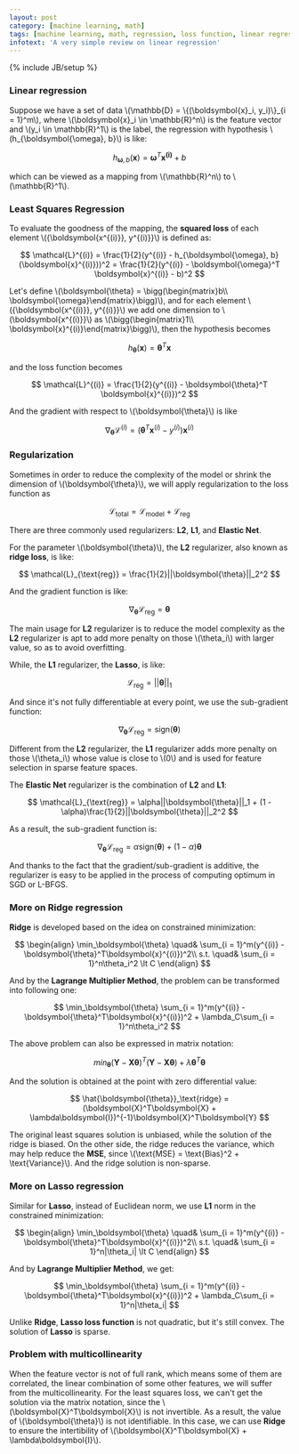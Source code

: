 ```yaml
---
layout: post
category: [machine learning, math]
tags: [machine learning, math, regression, loss function, linear regression, regularization]
infotext: 'A very simple review on linear regression'
---
```

{% include JB/setup %}

<script type="text/javascript" src="http://cdn.mathjax.org/mathjax/latest/MathJax.js?config=TeX-AMS-MML_HTMLorMML"></script>

### Linear regression

Suppose we have a set of data \\(\mathbb{D} = \\{(\boldsymbol{x}\_i, y_i)\\}\_{i = 1}^m\\), where 
\\(\boldsymbol{x}\_i \in \mathbb{R}^n\\) is the feature vector and \\(y_i \in \mathbb{R}^1\\) is the label, 
the regression with hypothesis \\(h_{\boldsymbol{\omega}, b}\\) is like:

$$
h_{\boldsymbol{\omega}, b}(\boldsymbol{x}) = \boldsymbol{\omega}^T \boldsymbol{x^{(i)}} + b
$$

which can be viewed as a mapping from \\(\mathbb{R}^n\\) to \\(\mathbb{R}^1\\).

### Least Squares Regression

To evaluate the goodness of the mapping, the __squared loss__ of each element 
\\(\{\boldsymbol{x^{(i)}}, y^{(i)}\}\\) is defined as:

$$
\mathcal{L}^{(i)} = \frac{1}{2}(y^{(i)} - h_{\boldsymbol{\omega}, b}(\boldsymbol{x}^{(i)}))^2 = \frac{1}{2}(y^{(i)} - \boldsymbol{\omega}^T \boldsymbol{x}^{(i)} - b)^2
$$

Let's define \\(\boldsymbol{\theta} = \bigg(\begin{matrix}b\\\\ \boldsymbol{\omega}\end{matrix}\bigg)\\), 
and for each element \\(\{\boldsymbol{x^{(i)}}, y^{(i)}\}\\) we add one dimension to 
\\(\boldsymbol{x^{(i)}}\\) as \\(\bigg(\begin{matrix}1\\\\ \boldsymbol{x}^{(i)}\end{matrix}\bigg)\\), 
then the hypothesis becomes 

$$
h_{\boldsymbol{\theta}}(\boldsymbol{x}) = \boldsymbol{\theta}^T \boldsymbol{x}
$$

and the loss function becomes

$$
\mathcal{L}^{(i)} = \frac{1}{2}(y^{(i)} - \boldsymbol{\theta}^T \boldsymbol{x}^{(i)})^2
$$

And the gradient with respect to \\(\boldsymbol{\theta}\\) is like

$$
\nabla_\boldsymbol{\theta}\mathcal{L}^{(i)} = (\boldsymbol{\theta}^T \boldsymbol{x}^{(i)} - y^{(i)})\boldsymbol{x}^{(i)}
$$

### Regularization

Sometimes in order to reduce the complexity of the model or shrink the dimension of \\(\boldsymbol{\theta}\\), 
we will apply regularization to the loss function as

$$
\mathcal{L}_{\text{total}} = \mathcal{L}_{\text{model}} + \mathcal{L}_{\text{reg}}
$$

There are three commonly used regularizers: __L2__, __L1__, and __Elastic Net__.

For the parameter \\(\boldsymbol{\theta}\\), the __L2__ regularizer, also known as __ridge loss__, is like:

$$
\mathcal{L}_{\text{reg}} = \frac{1}{2}||\boldsymbol{\theta}||_2^2
$$

And the gradient function is like:

$$
\nabla_\boldsymbol{\theta}\mathcal{L}_{\text{reg}} = \boldsymbol{\theta}
$$

The main usage for __L2__ regularizer is to reduce the model complexity as the __L2__ regularizer is 
apt to add more penalty on those \\(\theta_i\\) with larger value, so as to avoid overfitting.

While, the __L1__ regularizer, the __Lasso__, is like:

$$
\mathcal{L}_{\text{reg}} = ||\boldsymbol{\theta}||_1
$$

And since it's not fully differentiable at every point, we use the sub-gradient function:

$$
\nabla_\boldsymbol{\theta}\mathcal{L}_{\text{reg}} = \text{sign}(\boldsymbol{\theta})
$$

Different from the __L2__ regularizer, the __L1__ regularizer adds more penalty on those \\(\theta_i\\) 
whose value is close to \\(0\\) and is used for feature selection in sparse feature spaces.

The __Elastic Net__ regularizer is the combination of __L2__ and __L1__:

$$
\mathcal{L}_{\text{reg}} = \alpha||\boldsymbol{\theta}||_1 + (1 - \alpha)\frac{1}{2}||\boldsymbol{\theta}||_2^2
$$

As a result, the sub-gradient function is:

$$
\nabla_\boldsymbol{\theta}\mathcal{L}_{\text{reg}} = \alpha\text{sign}(\boldsymbol{\theta}) + (1 - \alpha)\boldsymbol{\theta}
$$

And thanks to the fact that the gradient/sub-gradient is additive, the regularizer is easy to be applied 
in the process of computing optimum in SGD or L-BFGS.

### More on Ridge regression

__Ridge__ is developed based on the idea on constrained minimization:

$$
\begin{align}
\min_\boldsymbol{\theta} \quad& \sum_{i = 1}^m(y^{(i)} - \boldsymbol{\theta}^T\boldsymbol{x}^{(i)})^2\\
s.t. \quad& \sum_{i = 1}^n\theta_i^2 \lt C
\end{align}
$$

And by the __Lagrange Multiplier Method__, the problem can be transformed into following one:

$$
\min_\boldsymbol{\theta} \sum_{i = 1}^m(y^{(i)} - \boldsymbol{\theta}^T\boldsymbol{x}^{(i)})^2 + \lambda_C\sum_{i = 1}^n\theta_i^2
$$

The above problem can also be expressed in matrix notation:

$$
min_\boldsymbol{\theta} (\boldsymbol{Y} - \boldsymbol{X}\boldsymbol{\theta})^T(\boldsymbol{Y} - \boldsymbol{X}\boldsymbol{\theta}) + \lambda\boldsymbol{\theta}^T\boldsymbol{\theta}
$$

And the solution is obtained at the point with zero differential value:

$$
\hat{\boldsymbol{\theta}}_\text{ridge} = (\boldsymbol{X}^T\boldsymbol{X} + \lambda\boldsymbol{I})^{-1}\boldsymbol{X}^T\boldsymbol{Y}
$$

The original least squares solution is unbiased, while the solution of the ridge is biased. On the 
other side, the ridge reduces the variance, which may help reduce the __MSE__, since 
\\(\text{MSE} = \text{Bias}^2 + \text{Variance}\\). And the ridge solution is non-sparse.

### More on Lasso regression

Similar for __Lasso__, instead of Euclidean norm, we use __L1__ norm in the constrained minimization:

$$
\begin{align}
\min_\boldsymbol{\theta} \quad& \sum_{i = 1}^m(y^{(i)} - \boldsymbol{\theta}^T\boldsymbol{x}^{(i)})^2\\
s.t. \quad& \sum_{i = 1}^n|\theta_i| \lt C
\end{align}
$$

And by __Lagrange Multiplier Method__, we get:

$$
\min_\boldsymbol{\theta} \sum_{i = 1}^m(y^{(i)} - \boldsymbol{\theta}^T\boldsymbol{x}^{(i)})^2 + \lambda_C\sum_{i = 1}^n|\theta_i|
$$

Unlike __Ridge__, __Lasso loss function__ is not quadratic, but it's still convex. The solution of __Lasso__ 
is sparse.

### Problem with multicollinearity

When the feature vector is not of full rank, which means some of them are correlated, the linear 
combination of some other features, we will suffer from the multicollinearity. For the least squares 
loss, we can't get the solution via the matrix notation, since the 
\\(\boldsymbol{X}^T\boldsymbol{X}\\) is not invertible. As a result, the value of \\(\boldsymbol{\theta}\\) 
is not identifiable. In this case, we can use __Ridge__ to ensure the intertibility of 
\\(\boldsymbol{X}^T\boldsymbol{X} + \lambda\boldsymbol{I}\\). 